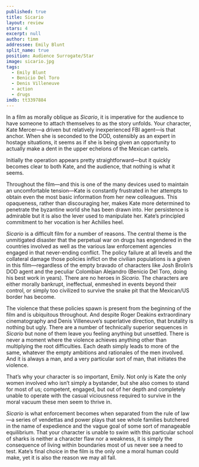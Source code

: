 ```yaml
---
published: true
title: Sicario
layout: review
stars: 4
excerpt: null
author: timm
addressee: Emily Blunt
split_name: true
position: Audience Surrogate/Star
image: sicario.jpg
tags: 
  - Emily Blunt
  - Benicio Del Toro
  - Denis Villeneuve
  - action
  - drugs
imdb: tt3397884
---
```


In a film as morally oblique as _Sicario_, it is imperative for the audience to have someone to attach themselves to as the story unfolds. Your character, Kate Mercer—a driven but relatively inexperienced FBI agent—is that anchor. When she is seconded to the DOD, ostensibly as an expert in hostage situations, it seems as if she is being given an opportunity to actually make a dent in the upper echelons of the Mexican cartels.

Initially the operation appears pretty straightforward—but it quickly becomes clear to both Kate, and the audience, that nothing is what it seems. 

Throughout the film—and this is one of the many devices used to maintain an uncomfortable tension—Kate is constantly frustrated in her attempts to obtain even the most basic information from her new colleagues. This opaqueness, rather than discouraging her, makes Kate more determined to penetrate the byzantine world she has been drawn into. Her persistence is admirable but it is also the lever used to manipulate her. Kate’s principled commitment to her vocation is her Achilles heel.

_Sicario_ is a difficult film for a number of reasons. The central theme is the unmitigated disaster that the perpetual war on drugs has engendered in the countries involved as well as the various law enforcement agencies engaged in that never-ending conflict. The policy failure at all levels and the collateral damage those policies inflict on the civilian populations is a given in this film—regardless of the empty bravado of characters like Josh Brolin’s DOD agent and the peculiar Colombian Alejandro (Benicio Del Toro, doing his best work in years). There are no heroes in _Sicario._ The characters are either morally bankrupt, ineffectual, enmeshed in events beyond their control, or simply too civilized to survive the snake pit that the Mexican/US border has become.

The violence that these policies spawn is present from the beginning of the film and is ubiquitous throughout. And despite Roger Deakins extraordinary cinematography and Denis Villeneuve’s superlative direction, that brutality is nothing but ugly. There are a number of technically superior sequences in _Sicario_ but none of them leave you feeling anything but unsettled. There is never a moment where the violence achieves anything other than multiplying the root difficulties. Each death simply leads to more of the same, whatever the empty ambitions and rationales of the men involved. And it is always a man, and a very particular sort of man, that initiates the violence.

That’s why your character is so important, Emily. Not only is Kate the only women involved who isn’t simply a bystander, but she also comes to stand for most of us; competent, engaged, but out of her depth and completely unable to operate with the casual viciousness required to survive in the moral vacuum these men seem to thrive in.

_Sicario_ is what enforcement becomes when separated from the rule of law—a series of vendettas and power plays that see whole families butchered in the name of expedience and the vague goal of some sort of manageable equilibrium. That your character is unable to swim with this particular school of sharks is neither a character flaw nor a weakness, it is simply the consequence of living within boundaries most of us never see a need to test. Kate’s final choice in the film is the only one a moral human could make, yet it is also the reason we may all fall.